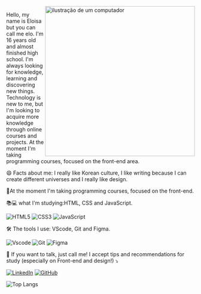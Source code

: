 <img src="https://raw.githubusercontent.com/MicaelliMedeiros/micaellimedeiros/master/image/computer-illustration.png" alt="ilustração de um computador" min-width="400px" max-width="400px" width="400px" align="right">

<p align="left"> 
     Hello, my name is Eloisa but you can call me elo. I'm 16 years old and almost finished high school.
  I'm always looking for knowledge, learning and discovering new things. Technology is new 
  to me, but I'm looking to acquire more knowledge through online courses and projects.
  At the moment I'm taking programming courses, focused on the front-end area.

  😄 Facts about me: I really like Korean culture, I like writing because I can create different universes and I really like design.
  
  🚀At the moment I'm taking programming courses, focused on the front-end.
</p>

<p align="left">
  📚💻 what I'm studying:HTML, CSS and JavaScript.

  ![HTML5](https://img.shields.io/badge/HTML5-E34F26?style=for-the-badge&logo=html5&logoColor=white)
![CSS3](https://img.shields.io/badge/CSS3-1572B6?style=for-the-badge&logo=css3&logoColor=white)
![JavaScript](https://img.shields.io/badge/JavaScript-F7DF1E?style=for-the-badge&logo=javascript&logoColor=black)

  🛠 The tools I use: VScode, Git and Figma.

  ![Vscode](https://img.shields.io/badge/Vscode-007ACC?style=for-the-badge&logo=visual-studio-code&logoColor=white)
    ![Git](https://img.shields.io/badge/GIT-E44C30?style=for-the-badge&logo=git&logoColor=white)
    ![Figma](https://img.shields.io/badge/Figma-696969?style=for-the-badge&logo=figma&logoColor=figma)
</p>

<p align="left">
  💌 If you want to talk, just call me! I accept tips and recommendations for study (especially on Front-end and design!) ⤵️
</p>

[![LinkedIn](https://img.shields.io/badge/LinkedIn-0077B5?style=for-the-badge&logo=linkedin&logoColor=white)](https://www.linkedin.com/in/eloisa-brito-846911332/)
[![GitHub](https://img.shields.io/badge/GitHub-100000?style=for-the-badge&logo=github&logoColor=white)](https://github.com/eloisabs)

![Top Langs](https://github-readme-stats-git-masterrstaa-rickstaa.vercel.app/api/top-langs/?username=eloisabs&layout=compact&bg_color=dfb9f5&border_color=fff&title_color=000&text_color=000)
